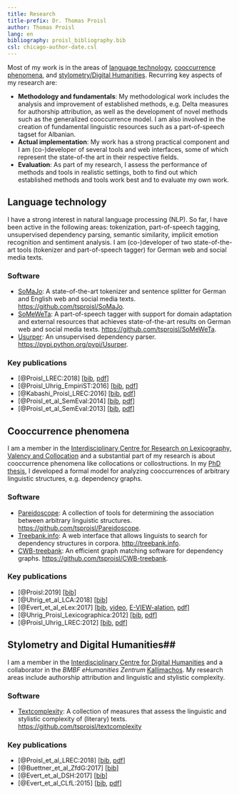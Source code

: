 ```yaml
---
title: Research
title-prefix: Dr. Thomas Proisl
author: Thomas Proisl
lang: en
bibliography: proisl_bibliography.bib
csl: chicago-author-date.csl
---
```


Most of my work is in the areas of [language
technology](#language-technology), [cooccurrence
phenomena](#cooccurrence-phenomena), and [stylometry/Digital
Humanities](#stylometry-and-digital-humanities). Recurring key aspects
of my research are:

- **Methodology and fundamentals**: My methodological work includes
  the analysis and improvement of established methods, e.g. Delta
  measures for authorship attribution, as well as the development of
  novel methods such as the generalized cooccurrence model. I am also
  involved in the creation of fundamental linguistic resources such as
  a part-of-speech tagset for Albanian.
- **Actual implementation**: My work has a strong practical component
  and I am (co-)developer of several tools and web interfaces, some of
  which represent the state-of-the art in their respective fields.
- **Evaluation**: As part of my research, I assess the performance of
  methods and tools in realistic settings, both to find out which
  established methods and tools work best and to evaluate my own work.


## Language technology ##

I have a strong interest in natural language processing (NLP). So far,
I have been active in the following areas: tokenization,
part-of-speech tagging, unsupervised dependency parsing, semantic
similarity, implicit emotion recognition and sentiment analysis. I am
(co-)developer of two state-of-the-art tools (tokenizer and
part-of-speech tagger) for German web and social media texts.


### Software ###

- [SoMaJo](resources.html#somajo): A state-of-the-art tokenizer and
  sentence splitter for German and English web and social media texts.
  <https://github.com/tsproisl/SoMaJo>.
- [SoMeWeTa](resources.html#someweta): A part-of-speech tagger with
  support for domain adaptation and external resources that achieves
  state-of-the-art results on German web and social media texts.
  <https://github.com/tsproisl/SoMeWeTa>.
- [Usurper](resources.html#usurper): An unsupervised dependency parser.
  <https://pypi.python.org/pypi/Usurper>.


### Key publications ###

- [@Proisl_LREC:2018] [[bib](bib/Proisl_LREC:2018.bib), [pdf](pdf/proisl_2018_lrec.pdf)]
- [@Proisl_Uhrig_EmpiriST:2016] [[bib](bib/Proisl_Uhrig_EmpiriST:2016.bib), [pdf](pdf/proisl_uhrig_2016_empirist.pdf)]
- [@Kabashi_Proisl_LREC:2016] [[bib](bib/Kabashi_Proisl_LREC:2016.bib), [pdf](pdf/kabashi_proisl_2016_lrec.pdf)]
- [@Proisl_et_al_SemEval:2014] [[bib](bib/Proisl_et_al_SemEval:2014.bib), [pdf](pdf/proisl_et_al_2014_semeval.pdf)]
- [@Proisl_et_al_SemEval:2013] [[bib](bib/Proisl_et_al_SemEval:2013.bib), [pdf](pdf/proisl_et_al_2013_semeval.pdf)]


## Cooccurrence phenomena ##

I am a member in the [Interdisciplinary Centre for Research on
Lexicography, Valency and
Collocation](http://www.lexi.uni-erlangen.de) and a substantial part
of my research is about cooccurrence phenomena like collocations or
collostructions. In my [PhD
thesis](https://doi.org/10.25593/978-3-96147-201-7), I developed a
formal model for analyzing cooccurrences of arbitrary linguistic
structures, e.g. dependency graphs.


### Software ###

- [Pareidoscope](resources.html#pareidoscope): A collection of tools
  for determining the association between arbitrary linguistic
  structures. <https://github.com/tsproisl/Pareidoscope>.
- [Treebank.info](resources.html#treebank.info): A web interface that
  allows linguists to search for dependency structures in corpora.
  <http://treebank.info>.
- [CWB-treebank](resources.html#cwb-treebank): An efficient graph
  matching software for dependency graphs.
  <https://github.com/tsproisl/CWB-treebank>.


### Key publications ###

- [@Proisl:2019] [[bib](bib/Proisl:2019.bib)]
- [@Uhrig_et_al_LCA:2018] [[bib](bib/Uhrig_et_al_LCA:2018.bib)]
- [@Evert_et_al_eLex:2017] [[bib](bib/Evert_et_al_eLex:2017.bib), [video](https://www.youtube.com/watch?v=xYo3wTRx8F8), [E-VIEW-alation](http://www.collocations.de/eviewalation/), [pdf](pdf/evert_et_al_2017_elex.pdf)]
- [@Uhrig_Proisl_Lexicographica:2012] [[bib](bib/Uhrig_Proisl_Lexicographica:2012.bib), [pdf](pdf/uhrig_proisl_2012_lexicographica.pdf)]
- [@Proisl_Uhrig_LREC:2012] [[bib](bib/Proisl_Uhrig_LREC:2012.bib), [pdf](pdf/proisl_uhrig_2012_lrec.pdf)]


## Stylometry and Digital Humanities##

I am a member in the [Interdisciplinary Centre for Digital
Humanities](http://izdigital.fau.de) and a collaborator in the *BMBF
eHumanities Zentrum* [Kallimachos](http://kallimachos.de). My research
areas include authorship attribution and linguistic and stylistic
complexity.


### Software ###

- [Textcomplexity](resources.html#textcomplexity): A collection of
  measures that assess the linguistic and stylistic complexity of
  (literary) texts. <https://github.com/tsproisl/textcomplexity>

### Key publications ###

- [@Proisl_et_al_LREC:2018] [[bib](bib/Proisl_et_al_LREC:2018.bib), [pdf](pdf/proisl_et_al_2018_lrec.pdf)]
- [@Buettner_et_al_ZfdG:2017] [[bib](bib/Buettner_et_al_ZfdG:2017.bib)]
- [@Evert_et_al_DSH:2017] [[bib](bib/Evert_et_al_DSH:2017.bib)]
- [@Evert_et_al_CLfL:2015] [[bib](bib/Evert_et_al_CLfL:2015.bib), [pdf](pdf/evert_et_al_2015_clfl.pdf)]
